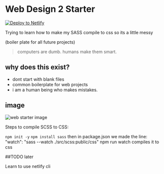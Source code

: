 # Web Design 2 Starter

<a href="https://app.netlify.com/start/deploy?repository=https://github.com/CaelFoster/web2starter">
<img src="https://www.netlify.com/img/deploy/button.svg" alt="Deploy to Netlify"></a>

Trying to learn how to make my SASS compile to css so its a little messy

(boiler plate for all future projects)

> computers are dumb. humans make them smart.

## why does this exist?

- dont start with blank files
- common boilerplate for web projects
- i am a human being who makes mistakes.

## image

![web starter image](https://files.gitbook.com/v0/b/gitbook-x-prod.appspot.com/o/spaces%2FU0HUZWjoFWylOv4oKdRx%2Fuploads%2FYZ49hTrrqwCSbSApwqq1%2FWeb%202%20Starter.png?alt=media&token=163de608-50f8-4042-926b-b57e45478d69)

Steps to compile SCSS to CSS:

`npm init -y`
`npm install sass`
then in package.json we made the line: "watch": "sass --watch ./src/scss:public/css"
npm run watch compiles it to css

##TODO later

Learn to use netlify cli
